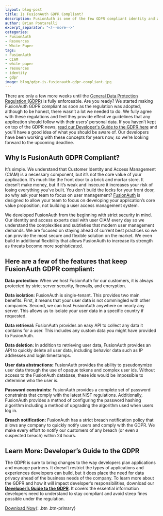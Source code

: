 ```yaml
---
layout: blog-post
title: Is FusionAuth GDPR Compliant?
description: FusionAuth is one of the few GDPR compliant identity and authentication solutions available.
author: Brian Pontarelli
excerpt_separator: "<!--more-->"
categories:
- FusionAuth
- Resources
- White Paper
tags:
- FusionAuth
- CIAM
- white paper
- resources
- identity
- gdpr
image: blog/gdpr-is-fusionauth-gdpr-compliant.jpg
---
```

There are only a few more weeks until the [General Data Protection Regulation (GDPR)](http://eur-lex.europa.eu/legal-content/EN/TXT/?uri=uriserv:OJ.L_.2016.119.01.0001.01.ENG&amp;toc=OJ:L:2016:119:FULL "Jump to GDPR site") is fully enforceable. Are you ready? We started making FusionAuth GDPR compliant as soon as the regulation was adopted, although to be honest, there wasn’t a lot we needed to do. We fully agree with these regulations and feel they provide effective guidelines that any application should follow with their users’ personal data. If you haven’t kept on top of the GDPR news, [read our Developer's Guide to the GDPR here](https://fusionauth.io/blog/2018/03/23/white-paper-developers-guide-gdpr.html "Get the Developer's Guide to the GDPR") and you'll have a good idea of what you should be aware of. Our developers have been working with these concepts for years now, so we're looking forward to the upcoming deadline.

<!--more-->
## Why Is FusionAuth GDPR Compliant?

It’s simple. We understand that Customer Identity and Access Management (CIAM) is a necessary component, but it’s not the core value of your application. It’s much like the front door to a brick and mortar store. It doesn’t make money, but if it’s weak and insecure it increases your risk of losing everything you’ve built. You don’t build the locks for your front door, so why ask your team to focus on user management? [FusionAuth](https://fusionauth.io "FusionAuth Home") is designed to allow your team to focus on developing your application’s core value proposition, not building a user access management system.

We developed FusionAuth from the beginning with strict security in mind. Our identity and access experts deal with user CIAM every day so we understand the complexities and subtleties that modern user management demands. We are focused on staying ahead of current best practices so we can provide the most secure and flexible solution on the market. We even build in additional flexibility that allows FusionAuth to increase its strength as threats become more sophisticated.

## Here are a few of the features that keep FusionAuth GDPR compliant:

**Data protection:** When we host FusionAuth for our customers, it is always protected by strict server security, firewalls, and encryption.

**Data isolation:** FusionAuth is single-tenant. This provides two main benefits. First, it means that your user data is not commingled with other companies. Second, we can host FusionAuth anywhere on nearly any server. This allows us to isolate your user data in a specific country if requested.

**Data retrieval:** FusionAuth provides an easy API to collect any data it contains for a user. This includes any custom data you might have provided to FusionAuth.

**Data deletion:** In addition to retrieving user data, FusionAuth provides an API to quickly delete all user data, including behavior data such as IP addresses and login timestamps.

**User data abstractions:** FusionAuth provides the ability to pseudonymize user data through the use of opaque tokens and complex user ids. Without access to the FusionAuth database, these ids would be impossible to determine who the user is.

**Password constraints:** FusionAuth provides a complete set of password constraints that comply with the latest NIST regulations. Additionally, FusionAuth provides a method of configuring the password hashing algorithm including a method of upgrading the algorithm used when users log in.

**Breach notification:** FusionAuth has a strict breach notification policy that allows any company to quickly notify users and comply with the GDPR. We make every effort to notify our customers of any breach (or even a suspected breach) within 24 hours.

## Learn More: Developer’s Guide to the GDPR

The GDPR is sure to bring changes to the way developers plan applications and manage partners. It doesn’t restrict the types of applications and experiences developers can build, but it does place the need for data privacy ahead of the business needs of the company. To learn more about the GDPR and how it will impact developer’s responsibilities, download our [**Developer’s Guide to the GDPR**](https://fusionauth.io/blog/2018/03/23/white-paper-developers-guide-gdpr.html "Get the Developer's Guide to the GDPR"). It covers the essential information developers need to understand to stay compliant and avoid steep fines possible under the regulation.

[Download Now](https://fusionauth.io/blog/2018/03/23/white-paper-developers-guide-gdpr.html "Get the Developer's Guide to the GDPR"){: .btn .btn-primary}
